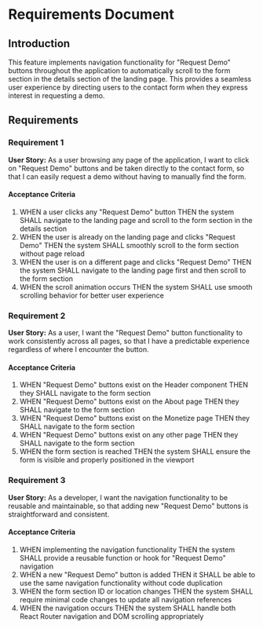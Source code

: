 # Requirements Document

## Introduction

This feature implements navigation functionality for "Request Demo" buttons throughout the application to automatically scroll to the form section in the details section of the landing page. This provides a seamless user experience by directing users to the contact form when they express interest in requesting a demo.

## Requirements

### Requirement 1

**User Story:** As a user browsing any page of the application, I want to click on "Request Demo" buttons and be taken directly to the contact form, so that I can easily request a demo without having to manually find the form.

#### Acceptance Criteria

1. WHEN a user clicks any "Request Demo" button THEN the system SHALL navigate to the landing page and scroll to the form section in the details section
2. WHEN the user is already on the landing page and clicks "Request Demo" THEN the system SHALL smoothly scroll to the form section without page reload
3. WHEN the user is on a different page and clicks "Request Demo" THEN the system SHALL navigate to the landing page first and then scroll to the form section
4. WHEN the scroll animation occurs THEN the system SHALL use smooth scrolling behavior for better user experience

### Requirement 2

**User Story:** As a user, I want the "Request Demo" button functionality to work consistently across all pages, so that I have a predictable experience regardless of where I encounter the button.

#### Acceptance Criteria

1. WHEN "Request Demo" buttons exist on the Header component THEN they SHALL navigate to the form section
2. WHEN "Request Demo" buttons exist on the About page THEN they SHALL navigate to the form section
3. WHEN "Request Demo" buttons exist on the Monetize page THEN they SHALL navigate to the form section
4. WHEN "Request Demo" buttons exist on any other page THEN they SHALL navigate to the form section
5. WHEN the form section is reached THEN the system SHALL ensure the form is visible and properly positioned in the viewport

### Requirement 3

**User Story:** As a developer, I want the navigation functionality to be reusable and maintainable, so that adding new "Request Demo" buttons is straightforward and consistent.

#### Acceptance Criteria

1. WHEN implementing the navigation functionality THEN the system SHALL provide a reusable function or hook for "Request Demo" navigation
2. WHEN a new "Request Demo" button is added THEN it SHALL be able to use the same navigation functionality without code duplication
3. WHEN the form section ID or location changes THEN the system SHALL require minimal code changes to update all navigation references
4. WHEN the navigation occurs THEN the system SHALL handle both React Router navigation and DOM scrolling appropriately